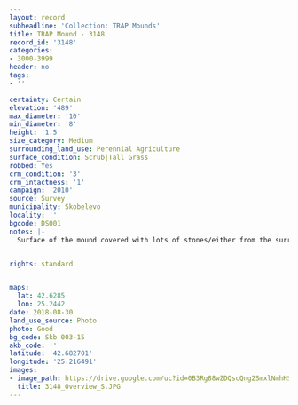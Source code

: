 ```yaml
---
layout: record
subheadline: 'Collection: TRAP Mounds'
title: TRAP Mound - 3148
record_id: '3148'
categories:
- 3000-3999
header: no
tags:
- ''

certainty: Certain
elevation: '489'
max_diameter: '10'
min_diameter: '8'
height: '1.5'
size_category: Medium
surrounding_land_use: Perennial Agriculture
surface_condition: Scrub|Tall Grass
robbed: Yes
crm_condition: '3'
crm_intactness: '1'
campaign: '2010'
source: Survey
municipality: Skobelevo
locality: ''
bgcode: DS001
notes: |-
  Surface of the mound covered with lots of stones/either from the surrounding pasture or from the mound.


rights: standard


maps:
  lat: 42.6285
  lon: 25.2442
date: 2018-08-30
land_use_source: Photo
photo: Good
bg_code: Skb 003-15
akb_code: ''
latitude: '42.682701'
longitude: '25.216491'
images:
- image_path: https://drive.google.com/uc?id=0B3Rg88wZDQscQng2SmxlNmhHSm8
  title: 3148_Overview_S.JPG
---
```

